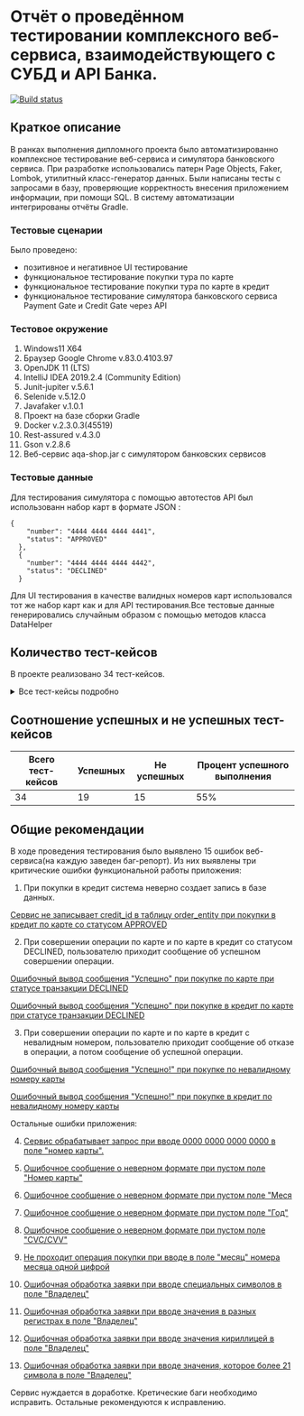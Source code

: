# Отчёт о проведённом тестировании комплексного веб-сервиса, взаимодействующего с СУБД и API Банка.
[![Build status](https://ci.appveyor.com/api/projects/status/54jnx0wsn98v59x8/branch/master?svg=true)](https://ci.appveyor.com/project/leonnika/aqa-diplom/branch/master)

## Краткое описание

В ранках выполнения дипломного проекта было автоматизированно комплексное тестирование веб-сервиса и симулятора банковского сервиса. При разработке использовались патерн Page Objects, Faker, Lombok, утилитный класс-генератор данных. Были написаны тесты с  запросами в базу, проверяющие корректность внесения приложением информации, при помощи SQL. В систему автоматизации  интегрированы отчёты Gradle. 

### Тестовые сценарии
 Было проведено:
* позитивное и негативное UI тестирование  
* функциональное тестирование покупки тура по карте
* функциональное тестирование покупки тура по карте в кредит
* функциональное тестирование симулятора банковского сервиса  Payment Gate и Credit Gate через API 

### Тестовое окружение
1. Windows11 X64
2. Браузер Google Chrome v.83.0.4103.97
3. OpenJDK 11 (LTS)
4. IntelliJ IDEA 2019.2.4 (Community Edition)
5. Junit-jupiter v.5.6.1
6. Selenide v.5.12.0
7. Javafaker v.1.0.1
8. Проект на базе сборки Gradle
9. Docker v.2.3.0.3(45519)
10. Rest-assured v.4.3.0
11. Gson v.2.8.6
12. Веб-сервис aqa-shop.jar c симулятором банковских сервисов

### Тестовые данные
Для тестирования симулятора с помощью автотестов API был использованн набор карт в формате JSON :
```
{
    "number": "4444 4444 4444 4441",
    "status": "APPROVED"
  },
  {
    "number": "4444 4444 4444 4442",
    "status": "DECLINED"
  }
```
Для UI тестирования в качестве валидных номеров карт использовался тот же набор карт как и для API тестирования.Все тестовые данные генерировались случайным образом с помощью методов класса DataHelper

## Количество тест-кейсов
В проекте реализовано 34 тест-кейсов.


<details>
  <summary>Все тест-кейсы подробно</summary>

№тест-кейса | метод  |тестовые данные| описание
--- | --- | ---|----
*API тестирование*|Проверка верного возврата статуса от симулятора
1|checkStatusByPaymentGateAndStatusAPPROVED|карта 4444 4444 4444 4441|тесирование Payment Gate. 
2|checkStatusByPaymentGateAndStatusDECLINED|карта 4444 4444 4444 4442|тесирование Payment Gate
3|checkStatusByCreditGateAndStatusAPPROVED|карта 4444 4444 4444 4441|тесирование Credit Gate
4|checkStatusByCreditGateAndStatusDECLINED|карта 4444 4444 4444 4442|тесирование Credit Gate
*IU тестирование*| функциональное тестирование
5|assertSuccessPaymentCardAPPROVEDValidAll|карта 4444 4444 4444 4441, все данные в форме валидные|функциональное тестирование покупки тура по карте.
6|assertSuccessCreditCardAPPROVEDValidAll|карта 4444 4444 4444 4441, все данные в форме валидные|функциональное тестирование покупки тура по карте в кредит. 
7|waitFailurePaymentCardDECLINEDValidAll|карта 4444 4444 4444 4442, все данные в форме валидные|функциональное тестирование покупки тура по карте со статусом DECLINED. 
8|waitFailureCreditCardDECLINEDValidAll|карта 4444 4444 4444 4442, все данные в форме валидные|функциональное тестирование покупки тура по карте в кредит со статусом DECLINED. 
*IU тестирование*| функциональное негативное тестирование
9|waitErrorPaymentCardIsNormalLeght|сгенерированный невалидный номер карты, все данные в форме валидные|функциональное тестирование покупки тура по карте. 
10|waitErrorCreditCardInvalid|сгенерированный невалидный номер карты, все данные в форме валидные|функциональное тестирование покупки тура по карте в кредит. 
*IU тестирование*| тестирование обработки ввода невалидных данных в поля формы
11|waitEmptyCardError|пустое поле номер карты, все данные в форме валидные|тестирование обработки пустого поля. 
12|waitInvalidFormatErrorCardIsShortLeght|номер карты менее 16 символов, все данные в форме валидные|тестирование обработки неверного формата номера карты.
13|waitInvalidFormatErrorCardIsNull|номер карты состоит из 0, все данные в форме валидные|тестирование обработки неверного формата номера карты.
14|waitInvalidFormatErrorCardIsSpecialSymbols|номер карты состоит из специальных символов, все данные в форме валидные|тестирование обработки неверного формата номера карты.
15|waitEmptyCodeError|пустое поле "CVC/CVV", все данные в форме валидные|тестирование обработки пустого поля.
16|waitInvalidFormatErrorCodeShort|код менее 3х цифр, все данные в форме валидные|тестирование обработки неверного формата поля "CVC/CVV".
17|waitInvalidFormatErrorCodeIsSpecialSymbols|код состоит из специальных символов, все данные в форме валидные|тестирование обработки неверного формата поля "CVC/CVV".
18|waitEmptyMonthError|пустое поле месяц, все данные в форме валидные|тестирование обработки пустого поля.
19|waitEmptyYearError|пустое поле год, все данные в форме валидные|тестирование обработки пустого поля.
20|assertSuccessPaymentValidAllDateFormatMYY|введен месяц в формате одной цифры, все данные в форме валидные|функциональное тестирование покупки тура и обработка такого формата месяца.
21|waitDateIsLastError|сгенерированна дата, при которой срок действия карты будет истекшим, все данные в форме валидные|тестирование обработки даты, при которой, истёкает срок действия карты .
22|waitInvalidMonthError|месяц невалидный, все данные в форме валидные|тестирование обработки неверного формата поля месяц.
23|waitInvalidYearError|год невалидный, все данные в форме валидные|тестирование обработки неверного формата поля год.
24|waitInvalidYearErrorFormat|сгод введен одной цифрой, все данные в форме валидные|тестирование обработки неверного формата поля год.
25|waitInvalidFormatErrorMonthIsSpecialSymbols|месяц из специальных символов , все данные в форме валидные|тестирование обработки неверного формата поля месяц.
26|waitInvalidFormatErrorYearIsSpecialSymbols|год из специальных символов, все данные в форме валидные|тестирование обработки неверного формата поля год.
27|waitEmptyUserError|пустое поле владелец, все данные в форме валидные|тестирование обработки пустого поля.
28|assertSuccessPaymentValidAllUserShortName|поле владелец состоит из короткого имени, все данные в форме валидные|функциональное тестирование покупки тура по карте.
29|assertSuccessPaymentValidAllUserLongName|поле владелец состоит из длинного имени, все данные в форме валидные|функциональное тестирование покупки тура по карте.
30|waitInvalidFormatErrorUserIsSpecialSymbols|владелец состоит из специальных символов, все данные в форме валидные|тестирование обработки неверного формата поля.
31|waitInvalidFormatErrorUserDifferentCaseLettersName|владелец состоит из символов разного регистра, все данные в форме валидные|тестирование обработки неверного формата поля.
32|assertSuccessPaymentValidAllUserDubleName|владелец состоит из двойного имени, все данные в форме валидные|функциональное тестирование покупки тура по карте.
33|waitInvalidFormatErrorUserRuName|владелец состоит из символов кириллицы, все данные в форме валидные|тестирование обработки неверного формата поля.
34|waitInvalidFormatErrorUserMore21Letters|владелец состоит из более 21 символов, все данные в форме валидные|тестирование обработки неверного формата поля.
</details>

## Соотношение успешных и не успешных тест-кейсов

Всего тест-кейсов | Успешных   | Не успешных| Процент успешного выполнения
--- | --- | ---|----
34|19|15|55%

## Общие рекомендации
В ходе проведения тестирования было выявлено 15 ошибок веб-сервиса(на каждую заведен баг-репорт). Из них выявлены три критические ошибки функциональной работы приложения:
1. При покупки в кредит система неверно создает запись в базе данных.

[Сервис не записывает credit_id в таблицу order_entity при покупки в кредит по карте со статусом APPROVED](https://github.com/leonnika/aqa-diplom/issues/16)


2. При совершении операции по карте и по карте в кредит со статусом DECLINED, пользователю приходит сообщение об успешном совершении операции.

[Ошибочный вывод сообщения "Успешно" при покупке по карте при статусе транзакции DECLINED](https://github.com/leonnika/aqa-diplom/issues/4)

[Ошибочный вывод сообщения "Успешно" при покупке в кредит по карте при статусе транзакции DECLINED](https://github.com/leonnika/aqa-diplom/issues/17)

3. При совершении операции по карте и по карте в кредит с невалидным номером, пользователю приходит сообщение об отказе в операции, а потом сообщение об успешной операции.

[Ошибочный вывод сообщения "Успешно!" при покупке по невалидному номеру карты](https://github.com/leonnika/aqa-diplom/issues/5)

[Ошибочный вывод сообщения "Успешно!" при покупке в кредит по невалидному номеру карты ](https://github.com/leonnika/aqa-diplom/issues/18)

Остальные ошибки приложения:

4. [Сервис обрабатывает запрос при вводе 0000 0000 0000 0000 в поле "номер карты".](https://github.com/leonnika/aqa-diplom/issues/6)

5. [Ошибочное сообщение о неверном формате при пустом поле "Номер карты"](https://github.com/leonnika/aqa-diplom/issues/7)

6. [Ошибочное сообщение о неверном формате при пустом поле "Меся](https://github.com/leonnika/aqa-diplom/issues/8)
7. [Ошибочное сообщение о неверном формате при пустом поле "Год"](https://github.com/leonnika/aqa-diplom/issues/9)
8. [Ошибочное сообщение о неверном формате при пустом поле "CVC/CVV"](https://github.com/leonnika/aqa-diplom/issues/10)
9. [Не проходит операция покупки при вводе в поле "месяц" номера месяца одной цифрой](https://github.com/leonnika/aqa-diplom/issues/11)
10. [Ошибочная обработка заявки при вводе специальных символов в поле "Владелец"](https://github.com/leonnika/aqa-diplom/issues/12)
11. [Ошибочная обработка заявки при вводе значения в разных регистрах в поле "Владелец"](https://github.com/leonnika/aqa-diplom/issues/13)
12. [Ошибочная обработка заявки при вводе значения кириллицей в поле "Владелец"](https://github.com/leonnika/aqa-diplom/issues/14)
13. [Ошибочная обработка заявки при вводе значения, которое более 21 символа в поле "Владелец"](https://github.com/leonnika/aqa-diplom/issues/15)

Сервис нуждается в доработке. Кретические баги необходимо исправить. Остальные рекомендуются к исправлению. 



